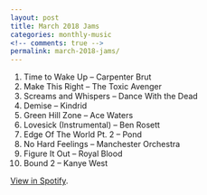 ```yaml
---
layout: post
title: March 2018 Jams
categories: monthly-music
<!-- comments: true -->
permalink: march-2018-jams/
---
```


1. Time to Wake Up – Carpenter Brut
2. Make This Right – The Toxic Avenger
3. Screams and Whispers – Dance With the Dead
4. Demise – Kindrid
5. Green Hill Zone – Ace Waters
6. Lovesick (Instrumental) – Ben Rosett
7. Edge Of The World Pt. 2 – Pond
8. No Hard Feelings – Manchester Orchestra
9. Figure It Out – Royal Blood
10. Bound 2 – Kanye West

[View in Spotify][spotify].  

[spotify]: https://open.spotify.com/user/fred.hohman/playlist/4rlzxm9eWJTD12iRtylXH0?si=FW_7rtUaSiuVE3mEAySY_Q "View in Spotify."